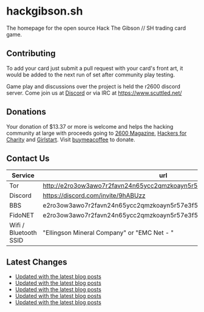 # hackgibson.sh
The homepage for the open source Hack The Gibson // SH trading card game.


## Contributing

To add your card just submit a pull request with your card's front art, it would be added to the next run of set after community play testing.

Game play and discussions over the project is held the r2600 discord server. Come join us at [Discord](https://discord.com/invite/9hABUzz) or via IRC at https://www.scuttled.net/


## Donations

Your donation of $13.37 or more is welcome and helps the hacking community at large with proceeds going to [2600 Magazine](https://2600.com/), [Hackers for Charity](https://hackersforcharity.org) and [Girlstart](https://girlstart.org).  Visit [buymeacoffee](https://www.buymeacoffee.com/hackgibson.sh) to donate.


## Contact Us

Service | url
-|-
Tor | http://e2ro3ow3awo7r2favn24n65ycc2qmzkoayn5r57e3f56nvjwdcgg32ad.onion
Discord | https://discord.com/invite/9hABUzz
BBS | e2ro3ow3awo7r2favn24n65ycc2qmzkoayn5r57e3f56nvjwdcgg32ad.onion:23
FidoNET | e2ro3ow3awo7r2favn24n65ycc2qmzkoayn5r57e3f56nvjwdcgg32ad.onion:24554
Wifi / Bluetooth SSID | "Ellingson Mineral Company" or "EMC Net - <fidonet address>"

## Latest Changes
<!-- BLOG-POST-LIST:START -->
- [Updated with the latest blog posts](https://github.com/DFW2600/hackgibson.sh/commit/20aa5c74bf0a0252cabe51c84eb2573e072fcd9d)
- [Updated with the latest blog posts](https://github.com/DFW2600/hackgibson.sh/commit/8d545c72bf33af3dd5b6eba1d184f9487af99e28)
- [Updated with the latest blog posts](https://github.com/DFW2600/hackgibson.sh/commit/2174efd311902c223720b1ca756eb282350034d4)
- [Updated with the latest blog posts](https://github.com/DFW2600/hackgibson.sh/commit/7a3aa3846fe1d3fb62a8f53fee30f708f33edf13)
- [Updated with the latest blog posts](https://github.com/DFW2600/hackgibson.sh/commit/0e02156134d82ffd7f6dfcdc3075e2d916e679dd)
<!-- BLOG-POST-LIST:END -->
